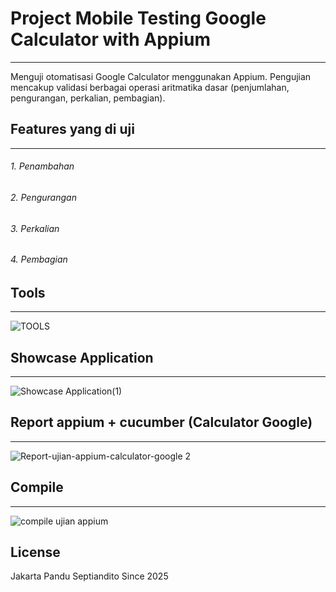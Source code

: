 # Project Mobile Testing Google Calculator with Appium 
------------------------
Menguji otomatisasi Google Calculator menggunakan Appium. Pengujian mencakup validasi berbagai operasi aritmatika dasar (penjumlahan, pengurangan, perkalian, pembagian).


## Features yang di uji
------------------------
###### 1. Penambahan
###### 2. Pengurangan
###### 3. Perkalian
###### 4. Pembagian

## Tools
------------------------
![TOOLS](https://github.com/user-attachments/assets/d17dec82-b004-4ac2-8bb3-162415cc92e0)


## Showcase Application
------------------------
![Showcase Application(1)](https://github.com/user-attachments/assets/4cc02841-1268-4ddd-8519-46c0405b0520)


## Report appium + cucumber (Calculator Google)
------------------------
![Report-ujian-appium-calculator-google 2](https://github.com/user-attachments/assets/660b46f3-dffb-4eef-a01b-0a457b20bd4f)


## Compile 
------------------------
![compile ujian appium](https://github.com/user-attachments/assets/304a7899-3837-4f30-9011-27256e42a310)



## License
Jakarta 
Pandu Septiandito
Since 2025
